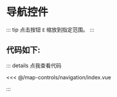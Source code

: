 <script setup>
import Map from './index.vue'
</script>
# 导航控件

::: tip
点击按钮 `E` 缩放到指定范围。
:::

<Map />

## 代码如下:

::: details 点我查看代码

<<< @/map-controls/navigation/index.vue

:::
